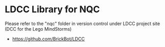 # LDCC Library for NQC
Please refer to the "nqc" folder in version control under LDCC project site (DCC for the Lego MindStorms)
* https://github.com/BrickBot/LDCC
